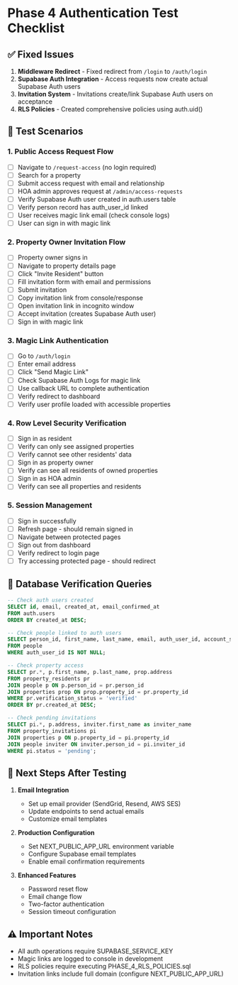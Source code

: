 # Phase 4 Authentication Test Checklist

## ✅ Fixed Issues

1. **Middleware Redirect** - Fixed redirect from `/login` to `/auth/login`
2. **Supabase Auth Integration** - Access requests now create actual Supabase Auth users
3. **Invitation System** - Invitations create/link Supabase Auth users on acceptance
4. **RLS Policies** - Created comprehensive policies using auth.uid()

## 🧪 Test Scenarios

### 1. Public Access Request Flow
- [ ] Navigate to `/request-access` (no login required)
- [ ] Search for a property
- [ ] Submit access request with email and relationship
- [ ] HOA admin approves request at `/admin/access-requests`
- [ ] Verify Supabase Auth user created in auth.users table
- [ ] Verify person record has auth_user_id linked
- [ ] User receives magic link email (check console logs)
- [ ] User can sign in with magic link

### 2. Property Owner Invitation Flow
- [ ] Property owner signs in
- [ ] Navigate to property details page
- [ ] Click "Invite Resident" button
- [ ] Fill invitation form with email and permissions
- [ ] Submit invitation
- [ ] Copy invitation link from console/response
- [ ] Open invitation link in incognito window
- [ ] Accept invitation (creates Supabase Auth user)
- [ ] Sign in with magic link

### 3. Magic Link Authentication
- [ ] Go to `/auth/login`
- [ ] Enter email address
- [ ] Click "Send Magic Link"
- [ ] Check Supabase Auth Logs for magic link
- [ ] Use callback URL to complete authentication
- [ ] Verify redirect to dashboard
- [ ] Verify user profile loaded with accessible properties

### 4. Row Level Security Verification
- [ ] Sign in as resident
- [ ] Verify can only see assigned properties
- [ ] Verify cannot see other residents' data
- [ ] Sign in as property owner
- [ ] Verify can see all residents of owned properties
- [ ] Sign in as HOA admin
- [ ] Verify can see all properties and residents

### 5. Session Management
- [ ] Sign in successfully
- [ ] Refresh page - should remain signed in
- [ ] Navigate between protected pages
- [ ] Sign out from dashboard
- [ ] Verify redirect to login page
- [ ] Try accessing protected page - should redirect

## 📝 Database Verification Queries

```sql
-- Check auth users created
SELECT id, email, created_at, email_confirmed_at 
FROM auth.users 
ORDER BY created_at DESC;

-- Check people linked to auth users
SELECT person_id, first_name, last_name, email, auth_user_id, account_status 
FROM people 
WHERE auth_user_id IS NOT NULL;

-- Check property access
SELECT pr.*, p.first_name, p.last_name, prop.address
FROM property_residents pr
JOIN people p ON p.person_id = pr.person_id
JOIN properties prop ON prop.property_id = pr.property_id
WHERE pr.verification_status = 'verified'
ORDER BY pr.created_at DESC;

-- Check pending invitations
SELECT pi.*, p.address, inviter.first_name as inviter_name
FROM property_invitations pi
JOIN properties p ON p.property_id = pi.property_id
JOIN people inviter ON inviter.person_id = pi.inviter_id
WHERE pi.status = 'pending';
```

## 🚀 Next Steps After Testing

1. **Email Integration**
   - Set up email provider (SendGrid, Resend, AWS SES)
   - Update endpoints to send actual emails
   - Customize email templates

2. **Production Configuration**
   - Set NEXT_PUBLIC_APP_URL environment variable
   - Configure Supabase email templates
   - Enable email confirmation requirements

3. **Enhanced Features**
   - Password reset flow
   - Email change flow
   - Two-factor authentication
   - Session timeout configuration

## ⚠️ Important Notes

- All auth operations require SUPABASE_SERVICE_KEY
- Magic links are logged to console in development
- RLS policies require executing PHASE_4_RLS_POLICIES.sql
- Invitation links include full domain (configure NEXT_PUBLIC_APP_URL)
